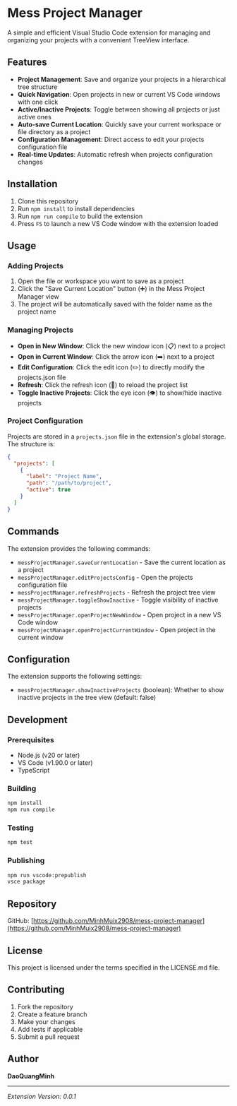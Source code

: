 # Mess Project Manager

A simple and efficient Visual Studio Code extension for managing and organizing your projects with a convenient TreeView interface.

## Features

- **Project Management**: Save and organize your projects in a hierarchical tree structure
- **Quick Navigation**: Open projects in new or current VS Code windows with one click
- **Active/Inactive Projects**: Toggle between showing all projects or just active ones
- **Auto-save Current Location**: Quickly save your current workspace or file directory as a project
- **Configuration Management**: Direct access to edit your projects configuration file
- **Real-time Updates**: Automatic refresh when projects configuration changes

## Installation

1. Clone this repository
2. Run `npm install` to install dependencies
3. Run `npm run compile` to build the extension
4. Press `F5` to launch a new VS Code window with the extension loaded

## Usage

### Adding Projects

1. Open the file or workspace you want to save as a project
2. Click the "Save Current Location" button (➕) in the Mess Project Manager view
3. The project will be automatically saved with the folder name as the project name

### Managing Projects

- **Open in New Window**: Click the new window icon (📋) next to a project
- **Open in Current Window**: Click the arrow icon (➡️) next to a project
- **Edit Configuration**: Click the edit icon (✏️) to directly modify the projects.json file
- **Refresh**: Click the refresh icon (🔄) to reload the project list
- **Toggle Inactive Projects**: Click the eye icon (👁️) to show/hide inactive projects

### Project Configuration

Projects are stored in a `projects.json` file in the extension's global storage. The structure is:

```json
{
  "projects": [
    {
      "label": "Project Name",
      "path": "/path/to/project",
      "active": true
    }
  ]
}
```

## Commands

The extension provides the following commands:

- `messProjectManager.saveCurrentLocation` - Save the current location as a project
- `messProjectManager.editProjectsConfig` - Open the projects configuration file
- `messProjectManager.refreshProjects` - Refresh the project tree view
- `messProjectManager.toggleShowInactive` - Toggle visibility of inactive projects
- `messProjectManager.openProjectNewWindow` - Open project in a new VS Code window
- `messProjectManager.openProjectCurrentWindow` - Open project in the current window

## Configuration

The extension supports the following settings:

- `messProjectManager.showInactiveProjects` (boolean): Whether to show inactive projects in the tree view (default: false)

## Development

### Prerequisites

- Node.js (v20 or later)
- VS Code (v1.90.0 or later)
- TypeScript

### Building

```bash
npm install
npm run compile
```

### Testing

```bash
npm test
```

### Publishing

```bash
npm run vscode:prepublish
vsce package
```

## Repository

GitHub: [https://github.com/MinhMuix2908/mess-project-manager](https://github.com/MinhMuix2908/mess-project-manager)

## License

This project is licensed under the terms specified in the LICENSE.md file.

## Contributing

1. Fork the repository
2. Create a feature branch
3. Make your changes
4. Add tests if applicable
5. Submit a pull request

## Author

**DaoQuangMinh**

---

*Extension Version: 0.0.1*